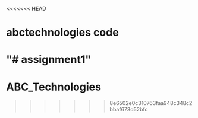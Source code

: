 <<<<<<< HEAD
# abctechnologies code
"# assignment1" 
=======
# ABC_Technologies
>>>>>>> 8e6502e0c310763faa948c348c2bbaf673d52bfc

